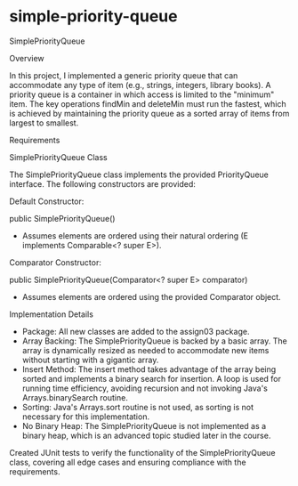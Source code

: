 # simple-priority-queue

SimplePriorityQueue

Overview

In this project, I implemented a generic priority queue that can accommodate any type of item (e.g., strings, integers, library books). A priority queue is a container in which access is limited to the "minimum" item. The key operations findMin and deleteMin must run the fastest, which is achieved by maintaining the priority queue as a sorted array of items from largest to smallest.

Requirements

SimplePriorityQueue Class

The SimplePriorityQueue<E> class implements the provided PriorityQueue interface. The following constructors are provided:

Default Constructor:


public SimplePriorityQueue()


- Assumes elements are ordered using their natural ordering (E implements Comparable<? super E>).

Comparator Constructor:


public SimplePriorityQueue(Comparator<? super E> comparator)


- Assumes elements are ordered using the provided Comparator object.

Implementation Details

- Package: All new classes are added to the assign03 package.
- Array Backing: The SimplePriorityQueue is backed by a basic array. The array is dynamically resized as needed to accommodate new items without starting with a gigantic array.
- Insert Method: The insert method takes advantage of the array being sorted and implements a binary search for insertion. A loop is used for running time efficiency, avoiding recursion and not invoking Java's Arrays.binarySearch routine.
- Sorting: Java's Arrays.sort routine is not used, as sorting is not necessary for this implementation.
- No Binary Heap: The SimplePriorityQueue is not implemented as a binary heap, which is an advanced topic studied later in the course.

Created JUnit tests to verify the functionality of the SimplePriorityQueue class, covering all edge cases and ensuring compliance with the requirements.
